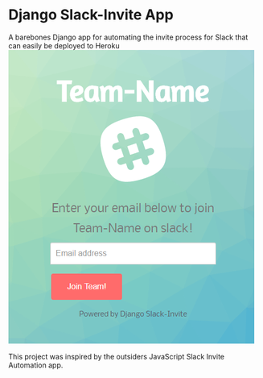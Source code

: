 
# Django Slack-Invite App
A barebones Django app for automating the invite process for Slack that can easily be deployed to Heroku
![Invite Page](./screenshots/invite-page.png)

This project was inspired by the outsiders JavaScript Slack Invite Automation app.


